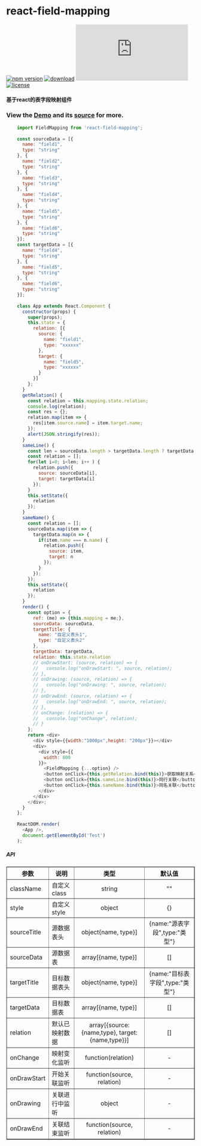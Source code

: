 # react-field-mapping

[![npm version](https://img.shields.io/npm/v/react-field-mapping.svg?style=flat)](https://www.npmjs.com/package/react-field-mapping)
[![download](https://img.shields.io/npm/dm/react-field-mapping.svg?style=flat)](https://www.npmjs.com/package/react-field-mapping)
![gzip size](http://img.badgesize.io/https://npmcdn.com/react-field-mapping/dist/fieldmapping.js?compression=gzip)
[![license](https://img.shields.io/badge/license-MIT-blue.svg?style=flat)](https://raw.githubusercontent.com/zsjjs/react-field-mapping/master/LICENSE)

#### 基于react的表字段映射组件

### View the <a href="https://codepen.io/godIsMe/pen/NEOdXJ">Demo</a> and its <a href="https://github.com/zsjjs/react-field-mapping/blob/master/example/test.js">source</a> for more.

``` js
    import FieldMapping from 'react-field-mapping';
    
    const sourceData = [{
      name: "field1",
      type: "string"
    }, {
      name: "field2",
      type: "string"
    }, {
      name: "field3",
      type: "string"
    }, {
      name: "field4",
      type: "string"
    }, {
      name: "field5",
      type: "string"
    }, {
      name: "field6",
      type: "string"
    }];
    const targetData = [{
      name: "field4",
      type: "string"
    }, {
      name: "field5",
      type: "string"
    }, {
      name: "field6",
      type: "string"
    }];
    
    class App extends React.Component {
      constructor(props) {
        super(props);
        this.state = {
          relation: [{
            source: {
              name: "field1",
              type: "xxxxxx"
            },
            target: {
              name: "field5",
              type: "xxxxxx"
            }
          }]
        };
      }
      getRelation() {
        const relation = this.mapping.state.relation;
        console.log(relation);
        const res = {};
        relation.map(item => {
          res[item.source.name] = item.target.name;
        });
        alert(JSON.stringify(res));
      }
      sameLine() {
        const len = sourceData.length > targetData.length ? targetData.length : sourceData.length;
        const relation = [];
        for(let i=0; i<len; i++ ) {
          relation.push({
            source: sourceData[i],
            target: targetData[i]
          });
        }
        this.setState({
          relation
        });
      }
      sameName() {
        const relation = [];
        sourceData.map(item => {
          targetData.map(n => {
            if(item.name === n.name) {
              relation.push({
                source: item,
                target: n
              });
            }
          });
        });
        this.setState({
          relation
        });
      }
      render() {
        const option = {
          ref: (me) => {this.mapping = me;},
          sourceData: sourceData,
          targetTitle: {
            name: "自定义表头1",
            type: "自定义表头2"
          },
          targetData: targetData,
          relation: this.state.relation
          // onDrawStart: (source, relation) => {
          //   console.log("onDrawStart: ", source, relation);
          // },
          // onDrawing: (source, relation) => {
          //   console.log("onDrawing: ", source, relation);
          // },
          // onDrawEnd: (source, relation) => {
          //   console.log("onDrawEnd: ", source, relation);
          // },
          // onChange: (relation) => {
          //   console.log("onChange", relation);
          // }
        };
        return <div>
          <div style={{width:"1000px",height: "200px"}}></div>
          <div>
            <div style={{
              width: 800
            }}>
              <FieldMapping {...option} />
              <button onClick={this.getRelation.bind(this)}>获取映射关系</button>
              <button onClick={this.sameLine.bind(this)}>同行关联</button>
              <button onClick={this.sameName.bind(this)}>同名关联</button>
            </div>
          </div>
        </div>;
      }
    };
    
    ReactDOM.render(
      <App />,
      document.getElementById('Test')
    );
```

##### API

<table border="1">
    <tr>
      <th>参数</th>
      <th>说明</th>
      <th align="center">类型</th>
      <th align="center">默认值</th>
    </tr>
    <tr>
      <td>className</td>
      <td>自定义class</td>
      <td align="center">string</td>
      <td align="center">""</td>
    </tr>
    <tr>
      <td>style</td>
      <td>自定义style</td>
      <td align="center">object</td>
      <td align="center">{}</td>
    </tr>
    <tr>
      <td>sourceTitle</td>
      <td>源数据表头</td>
      <td align="center">object{name, type}]</td>
      <td align="center">{name:"源表字段",type:"类型"}</td>
    </tr>
    <tr>
      <td>sourceData</td>
      <td>源数据表</td>
      <td align="center">array[{name, type}]</td>
      <td align="center">[]</td>
    </tr>
    <tr>
      <td>targetTitle</td>
      <td>目标数据表头</td>
      <td align="center">object{name, type}]</td>
      <td align="center">{name:"目标表字段",type:"类型"}</td>
    </tr>
    <tr>
      <td>targetData</td>
      <td>目标数据表</td>
      <td align="center">array[{name, type}]</td>
      <td align="center">[]</td>
    </tr>
    <tr>
      <td>relation</td>
      <td>默认已映射数据</td>
      <td align="center">array[{source:{name,type}, target:{name,type}}]</td>
      <td align="center">[]</td>
    </tr>
    <tr>
      <td>onChange</td>
      <td>映射变化监听</td>
      <td align="center">function(relation)</td>
      <td align="center">-</td>
    </tr>
    <tr>
      <td>onDrawStart</td>
      <td>开始关联监听</td>
      <td align="center">function(source, relation)</td>
      <td align="center">-</td>
    </tr>
    <tr>
      <td>onDrawing</td>
      <td>关联进行中监听</td>
      <td align="center">object</td>
      <td align="center">-</td>
    </tr>
    <tr>
      <td>onDrawEnd</td>
      <td>关联结束监听</td>
      <td align="center">function(source, relation)</td>
      <td align="center">-</td>
    </tr>
</table>
